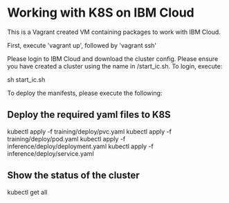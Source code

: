 # Working with K8S on IBM Cloud

This is a Vagrant created VM containing packages to work with IBM Cloud.

First, execute 'vagrant up', followed by 'vagrant ssh'

Please login to IBM Cloud and download the cluster config. Please ensure you have created a cluster using the name in /start_ic.sh. To login, execute:

sh start_ic.sh

To deploy the manifests, please execute the following:

## Deploy the required yaml files to K8S
kubectl apply -f training/deploy/pvc.yaml
kubectl apply -f training/deploy/pod.yaml
kubectl apply -f inference/deploy/deployment.yaml
kubectl apply -f inference/deploy/service.yaml

## Show the status of the cluster
kubectl get all
